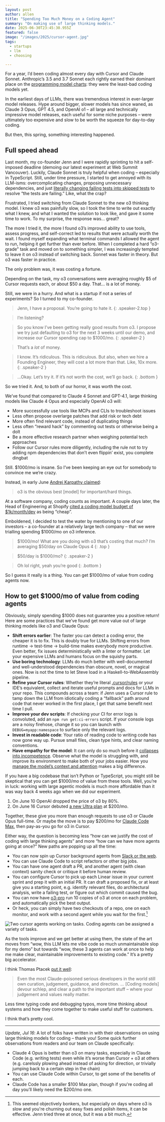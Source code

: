 ```yaml
---
layout: post
author: allen
title: "Spending Too Much Money on a Coding Agent"
summary: "On making use of large thinking models."
date: 2025-06-30T23:45:30.955Z
featured: false
image: "/images/2025/cursor-agent.jpg"
tags:
  - startups
  - llm
  - choosing

---
```


For a year, I’d been coding almost every day with Cursor and Claude Sonnet. Anthropic’s 3.5 and 3.7 Sonnet each rightly earned their dominant place on the [programming model charts](https://openrouter.ai/rankings/programming): they were the least-bad coding models yet.

In the earliest days of LLMs, there was tremendous interest in ever-larger model releases. Hype around bigger, slower models has since waned, as Claude 3 Opus, GPT 4.5, and OpenAI o1 – all large and technically impressive model releases, each useful for some niche purposes – were ultimately too expensive and slow to be worth the squeeze for day-to-day coding.

But then, this spring, something interesting happened.

## Full speed ahead

Last month, my co-founder Jenn and I were rapidly sprinting to hit a self-imposed deadline (demoing our latest experiment at Web Summit Vancouver). Luckily, Claude Sonnet is truly helpful when coding – especially in TypeScript. Still, under time pressure, I started to get annoyed with its LLM-isms: overcomplicating changes, proposing unnecessary dependencies, and just [literally changing failing tests into skipped tests](https://www.lesswrong.com/posts/rKC4xJFkxm6cNq4i9/reward-hacking-is-becoming-more-sophisticated-and-deliberate) to resolve “the tests are failing.” Like, what the crap?

Frustrated, I tried switching from Claude Sonnet to the new o3 thinking model. I knew o3 was painfully slow, so I took the time to write out exactly what I knew, and what I wanted the solution to look like, and gave it some time to work. To my surprise, the response was… great?

The more I tried it, the more I found o3’s improved ability to use tools, assess progress, and self-correct led to results that were actually worth the wait. I found myself expanding what terminal commands I allowed the agent to run, helping it get further than ever before. When I completed a hard “o3-grade” task and moved on to something simpler, I was increasingly tempted to leave it on o3 instead of switching back. Sonnet was faster in theory. But o3 was faster in practice.

The only problem was, it was costing a fortune.

Depending on the task, my o3 conversations were averaging roughly $5 of Cursor requests each, or about $50 a day. That… is a lot of money.

Still, we were in a hurry. And what is a startup if not a series of experiments? So I turned to my co-founder.

> Jenn, I have a proposal. You’re going to hate it.
{: .speaker-2.top }

> I’m listening?

> So you know I’ve been getting really good results from o3. I propose we try just defaulting to o3 for the next 3 weeks until our demo, and increase our Cursor spending cap to $1000/mo.
{: .speaker-2 }

> That’s a *lot* of money.

> I know. It’s ridiculous. This is ridiculous. But also, when we hire a Founding Engineer, they will cost a lot more than that. Like, 10x more.
{: .speaker-2 }

> …Okay. Let’s try it. If it’s not worth the cost, we’ll go back.
{: .bottom }

So we tried it. And, to both of our horror, it was worth the cost.

We’ve found that compared to Claude 4 Sonnet and GPT-4.1, large thinking models like Claude 4 Opus and especially OpenAI o3 will:

- More successfully use tools like MCPs and CLIs to troubleshoot issues
- Less often propose overlarge patches that add risk or tech debt
- More often find relevant code, instead of duplicating things
- Less often “reward hack” by commenting out tests or otherwise being a dolt
- Be a more effective research partner when weighing potential tech approaches
- Follow our Cursor rules more diligently, including the rule not to try adding npm dependencies that don’t even flippin’ exist, you complete dingbat

Still. $1000/mo is insane. So I’ve been keeping an eye out for somebody to convince me we’re crazy.

Instead, in early June [Andrej Karpathy claimed](https://x.com/karpathy/status/1929597620969951434):

> o3 is the obvious best [model] for important/hard things.

At a software company, coding counts as important. A couple days later, the Head of Engineering at Shopify [cited a coding model budget of $1k/month/dev](https://x.com/fnthawar/status/1930367595670274058?s=61) as being “cheap”.

Emboldened, I decided to test the water by mentioning to one of our investors – a co-founder at a relatively large tech company – that we were trialling spending $1000/mo on o3 inference.

> $1000/mo! What are you doing with o3 that’s costing that much? I’m averaging $50/day on Claude Opus 4
{: .top }

> $50/day is $1000/mo?
{: .speaker-2 }

> Oh lol right, yeah you’re good
{: .bottom }

So I guess it really is a thing. You can get $1000/mo of value from coding agents now.

## How to get $1000/mo of value from coding agents

Obviously, simply spending $1000 does not guarantee you a positive return! Here are some practices that we’ve found get more value out of large thinking models like o3 and Claude Opus:

- **Shift errors earlier**: The faster you can detect a coding error, the cheaper it is to fix. This is doubly true for LLMs. Shifting errors from runtime → test-time → build-time makes everybody more productive. Even better, fix issues deterministically with a linter or formatter. Let your expensive LLMs and humans focus on the squishy parts.
- **Use boring technology**: LLMs do much better with well-documented and well-understood dependencies than obscure, novel, or magical ones. Now is not the time to let Steve load in a Haskell-to-WebAssembly pipeline.
- **Refine your Cursor rules**: Whether they’re literal [.cursor/rules](https://docs.cursor.com/context/rules) or your IDE’s equivalent, collect and iterate useful prompts and docs for LLMs in your repo. This compounds across a team: if Jenn uses a Cursor rule to tamp down the LLM from idiotically coding a “fallback” path around code that never worked in the first place, I get that same benefit next time I pull.
- **Improve your dev scripts**: If checking your CI for error logs is convoluted, add an `npm run get:ci-errors` script. If your console logs are a noisy firehose, change it so you can launch with `DEBUG=myapp:namespace` to surface only the relevant logs.
- **Invest in readable code**: Your ratio of reading code to writing code has now gone way up. Pursue small files, clean type hints, and clear naming conventions.
- **Have empathy for the model**: It can only do so much before it [collapses into incompetence](https://machinelearning.apple.com/research/illusion-of-thinking). Observe what the model is struggling with, and improve its environment to make both of your jobs easier. How you [manage the model’s context and attention](https://blog.nilenso.com/blog/2025/05/29/ai-assisted-coding/) makes a big difference.

If you have a big codebase that isn’t Python or TypeScript, you might still be skeptical that you can get $1000/mo of value from these tools. Well, you’re in luck: working with large agentic models is much more affordable than it was way back 4 weeks ago when we did our experiment.

1. On June 10 OpenAI dropped the price of o3 by 80%.
2. On June 16 Cursor debuted [a new Ultra plan](https://www.cursor.com/blog/new-tier) at $200/mo.
 
Together, these give you more than enough requests to use o3 or Claude Opus full-time. Or maybe the move is to pay $200/mo for [Claude Code Max](https://www.anthropic.com/news/max-plan), then pay-as-you go for o3 in Cursor.

Either way, the question is becoming less “how can we justify the cost of coding with large thinking agents” and more “how can we have more agents going at once?” New paths are popping up all the time:

- You can now spin up Cursor background agents from [Slack or the web](https://www.cursor.com/blog/agent-web).
- You can use Claude Code to script refactors or other big jobs.
- You can have one agent draft a PR, and another agent (with clean context) sanity check or critique it before human review.
- You can configure Cursor to pick up each Linear issue in your current sprint and prep it with an initial PR. It can draft a proposed fix, or at least give you a starting point, e.g. identify relevant files, do architectural analysis, write a failing test, or figure out which commit caused the bug.
- You can now have [o3-pro](https://help.openai.com/en/articles/9624314-model-release-notes) run 10 copies of o3 at once on each problem, and automatically pick the best output.
- Or heck, you can simply have two checkouts of a repo, one on each monitor, and work with a second agent while you wait for the first.[^1]

<div class="centered">
<img src="/images/2025/cursor-agent.jpg" alt="Two cursor agents working on tasks." />
Coding agents can be assigned a variety of tasks.
</div>

As the tools improve and we get better at using them, the state of the art moves from “wow, this LLM lets me vibe code so much unmaintainable slop for my demo” but towards “wow, these 3 agents can work at once to help me make clear, maintainable improvements to existing code.” It’s a pretty big accelerator.

I think Thomas Ptacek [put it well](https://fly.io/blog/youre-all-nuts/):

> Even the most Claude-poisoned serious developers in the world still own curation, judgement, guidance, and direction. … [Coding models] devour schlep, and clear a path to the important stuff – where your judgement and values really matter.

Less time typing code and debugging typos, more time thinking about systems and how they come together to make useful stuff for customers.

I think that’s pretty cool.

------

*Update, Jul 16*: A lot of folks have written in with their observations on using large thinking models for coding – thank  you! Some quick further observations from readers and our team on Claude specifically:

- Claude 4 Opus is better than o3 on many tasks, especially in Claude Code (e.g. writing tests) even while it’s worse than Cursor + o3 at others (e.g. carelssly plowing ahead instead of asking for direction, or trivially jumping back to a certain step in the chain)
- You can use Claude Code within Cursor, to get some of the benefits of each.
- Claude Code has a smaller $100 Max plan, though if you're coding all day you’ll likely need the $200/mo one.

[^1]: This seemed objectively bonkers, but especially on days where o3 is slow and you're churning out easy fixes and polish items, it can be effective. Jenn tried three at once, but it was a bit much.
